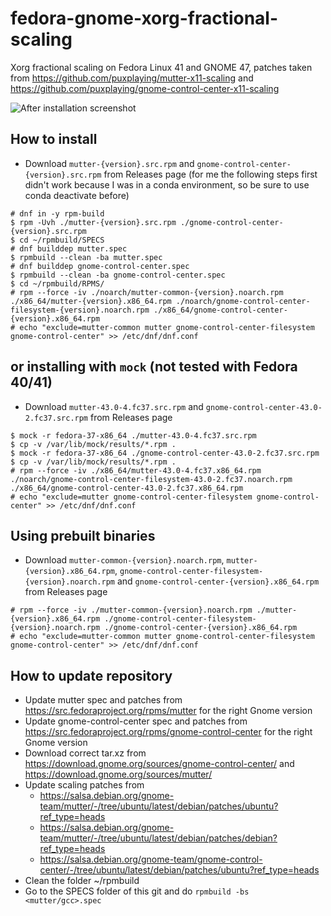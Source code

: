 # fedora-gnome-xorg-fractional-scaling

Xorg fractional scaling on Fedora Linux 41 and GNOME 47, patches taken from https://github.com/puxplaying/mutter-x11-scaling and https://github.com/puxplaying/gnome-control-center-x11-scaling

![After installation screenshot](https://user-images.githubusercontent.com/58503327/202655092-7eff9828-589e-4d81-a061-d97ef68d19b9.png)

## How to install

- Download `mutter-{version}.src.rpm` and `gnome-control-center-{version}.src.rpm` from Releases page
  (for me the following steps first didn't work because I was in a conda environment, so be sure to use conda deactivate before)

```
# dnf in -y rpm-build
$ rpm -Uvh ./mutter-{version}.src.rpm ./gnome-control-center-{version}.src.rpm
$ cd ~/rpmbuild/SPECS
# dnf builddep mutter.spec
$ rpmbuild --clean -ba mutter.spec
# dnf builddep gnome-control-center.spec
$ rpmbuild --clean -ba gnome-control-center.spec
$ cd ~/rpmbuild/RPMS/
# rpm --force -iv ./noarch/mutter-common-{version}.noarch.rpm ./x86_64/mutter-{version}.x86_64.rpm ./noarch/gnome-control-center-filesystem-{version}.noarch.rpm ./x86_64/gnome-control-center-{version}.x86_64.rpm
# echo "exclude=mutter-common mutter gnome-control-center-filesystem gnome-control-center" >> /etc/dnf/dnf.conf
```

## or installing with `mock` (not tested with Fedora 40/41)

- Download `mutter-43.0-4.fc37.src.rpm` and `gnome-control-center-43.0-2.fc37.src.rpm` from Releases page

```
$ mock -r fedora-37-x86_64 ./mutter-43.0-4.fc37.src.rpm
$ cp -v /var/lib/mock/results/*.rpm .
$ mock -r fedora-37-x86_64 ./gnome-control-center-43.0-2.fc37.src.rpm
$ cp -v /var/lib/mock/results/*.rpm .
# rpm --force -iv ./x86_64/mutter-43.0-4.fc37.x86_64.rpm ./noarch/gnome-control-center-filesystem-43.0-2.fc37.noarch.rpm ./x86_64/gnome-control-center-43.0-2.fc37.x86_64.rpm
# echo "exclude=mutter gnome-control-center-filesystem gnome-control-center" >> /etc/dnf/dnf.conf
```

## Using prebuilt binaries

- Download `mutter-common-{version}.noarch.rpm`, `mutter-{version}.x86_64.rpm`, `gnome-control-center-filesystem-{version}.noarch.rpm` and `gnome-control-center-{version}.x86_64.rpm` from Releases page

```
# rpm --force -iv ./mutter-common-{version}.noarch.rpm ./mutter-{version}.x86_64.rpm ./gnome-control-center-filesystem-{version}.noarch.rpm ./gnome-control-center-{version}.x86_64.rpm
# echo "exclude=mutter-common mutter gnome-control-center-filesystem gnome-control-center" >> /etc/dnf/dnf.conf
```

## How to update repository

- Update mutter spec and patches from https://src.fedoraproject.org/rpms/mutter for the right Gnome version
- Update gnome-control-center spec and patches from https://src.fedoraproject.org/rpms/gnome-control-center for the right Gnome version
- Download correct tar.xz from https://download.gnome.org/sources/gnome-control-center/ and https://download.gnome.org/sources/mutter/
- Update scaling patches from
  - https://salsa.debian.org/gnome-team/mutter/-/tree/ubuntu/latest/debian/patches/ubuntu?ref_type=heads
  - https://salsa.debian.org/gnome-team/mutter/-/tree/ubuntu/latest/debian/patches/debian?ref_type=heads
  - https://salsa.debian.org/gnome-team/gnome-control-center/-/tree/ubuntu/latest/debian/patches/ubuntu?ref_type=heads
- Clean the folder ~/rpmbuild
- Go to the SPECS folder of this git and do
  `rpmbuild -bs <mutter/gcc>.spec`
